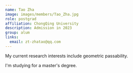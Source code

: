 ```yaml
---
name: Tao Zha
image: images/members/Tao_Zha.jpg
role: postgrad
affiliation: ChongQing University 
description: Admission in 2023 
group: alum
links:
  email: zt-zhatao@qq.com
---
```


My current research interests include geometric passability.

I'm studying for a master's degree.
